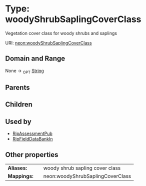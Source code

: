 
# Type: woodyShrubSaplingCoverClass


Vegetation cover class for woody shrubs and saplings

URI: [neon:woodyShrubSaplingCoverClass](https://data.neonscience.org/woodyShrubSaplingCoverClass)


## Domain and Range

None ->  <sub>OPT</sub> [String](types/String.md)

## Parents


## Children


## Used by

 * [RipAssessmentPub](RipAssessmentPub.md)
 * [RipFieldDataBankIn](RipFieldDataBankIn.md)

## Other properties

|  |  |  |
| --- | --- | --- |
| **Aliases:** | | woody shrub sapling cover class |
| **Mappings:** | | neon:woodyShrubSaplingCoverClass |

